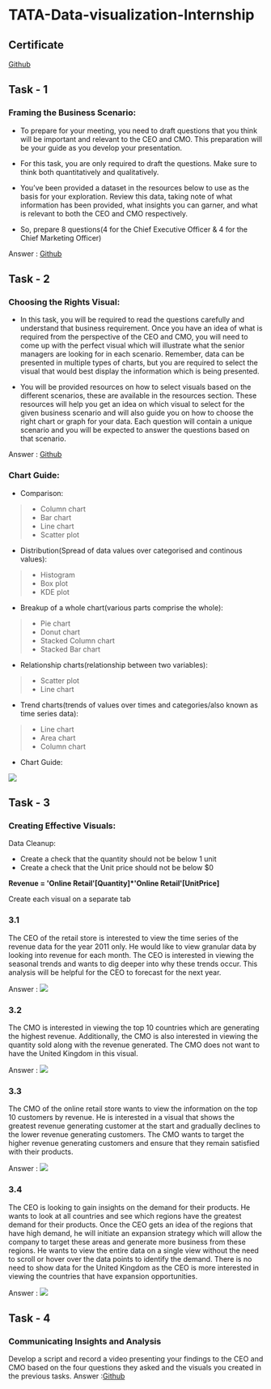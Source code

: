 # TATA-Data-visualization-Internship
## Certificate
[Github](https://github.com/Sinhaaz/TATA-Data-visualization-Internship/blob/main/Tata%20Data%20Visualisation%20Certificate.pdf)

## Task - 1
### Framing the Business Scenario:
 - To prepare for your meeting, you need to draft questions that you think will be important and relevant to the CEO and CMO. This preparation will be your guide as you develop your presentation.

 - For this task, you are only required to draft the questions. Make sure to think both quantitatively and qualitatively.

 - You’ve been provided a dataset in the resources below to use as the basis for your exploration. Review this data, taking note of what information has been provided, what insights you can garner, and what is relevant to both the CEO and CMO respectively.
 
 - So, prepare 8 questions(4 for the Chief Executive Officer & 4 for the Chief Marketing Officer)
  
 Answer : [Github](https://github.com/Sinhaaz/TATA-Data-visualization-Internship/blob/main/Task%201.txt) 
 
 ## Task - 2
 ### Choosing the Rights Visual:
  - In this task, you will be required to read the questions carefully and understand that business requirement. Once you have an idea of what is required from the perspective of the CEO and CMO, you will need to come up with the perfect visual which will illustrate what the senior managers are looking for in each scenario. Remember, data can be presented in multiple types of charts, but you are required to select the visual that would best display the information which is being presented.

 - You will be provided resources on how to select visuals based on the different scenarios, these are available in the resources section. These resources will help you get an idea on which visual to select for the given business scenario and will also guide you on how to choose the right chart or graph for your data. Each question will contain a unique scenario and you will be expected to answer the questions based on that scenario.

Answer : [Github](https://github.com/Sinhaaz/TATA-Data-visualization-Internship/blob/main/Task%202.txt)

### Chart Guide:
 - Comparison:
 >- Column chart
 >- Bar chart
 >- Line chart
 >- Scatter plot
 
 - Distribution(Spread of data values over categorised and continous values):
 >- Histogram
 >- Box plot
 >- KDE plot
 
 - Breakup of a whole chart(various parts comprise the whole):
 >- Pie chart
 >- Donut chart
 >- Stacked Column chart
 >- Stacked Bar chart
 
 - Relationship charts(relationship between two variables):
 >- Scatter plot
 >- Line chart
 
 - Trend charts(trends of values over times and categories/also known as time series data):
 >- Line chart
 >- Area chart
 >- Column chart

 - Chart Guide:
 <img src = "Chart suggestions.jpeg">

## Task - 3
### Creating Effective Visuals:

Data Cleanup:
 - Create a check that the quantity should not be below 1 unit
 - Create a check that the Unit price should not be below $0
 
**Revenue = 'Online Retail'[Quantity]*'Online Retail'[UnitPrice]**

Create each visual on a separate tab

### 3.1
The CEO of the retail store is interested to view the time series of the revenue data for the year 2011 only. He would like to view granular data by looking into revenue for each month. The CEO is interested in viewing the seasonal trends and wants to dig deeper into why these trends occur. This analysis will be helpful for the CEO to forecast for the next year.

Answer :
<img src="3.1.png">
### 3.2
The CMO is interested in viewing the top 10 countries which are generating the highest revenue. Additionally, the CMO is also interested in viewing the quantity sold along with the revenue generated. The CMO does not want to have the United Kingdom in this visual.

Answer :
<img src="3.2.png">
### 3.3
The CMO of the online retail store wants to view the information on the top 10 customers by revenue. He is interested in a visual that shows the greatest revenue generating customer at the start and gradually declines to the lower revenue generating customers. The CMO wants to target the higher revenue generating customers and ensure that they remain satisfied with their products.

Answer :
<img src="3.3.png">
### 3.4
The CEO is looking to gain insights on the demand for their products. He wants to look at all countries and see which regions have the greatest demand for their products. Once the CEO gets an idea of the regions that have high demand, he will initiate an expansion strategy which will allow the company to target these areas and generate more business from these regions. He wants to view the entire data on a single view without the need to scroll or hover over the data points to identify the demand. There is no need to show data for the United Kingdom as the CEO is more interested in viewing the countries that have expansion opportunities.

Answer :
<img src="3.4.png">

## Task - 4
### Communicating Insights and Analysis
Develop a script and record a video presenting your findings to the CEO and CMO based on the four questions they asked and the visuals you created in the previous tasks.
Answer :[Github]()

